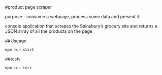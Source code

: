 #product page scraper

purpose - consume a webpage, process some data and present it.

console application that scrapes the Sainsbury’s grocery site and returns a JSON array of all the products on the page

##Useage

```
npm run start
```

##tests

`npm run test`


